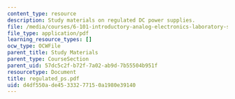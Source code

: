 ```yaml
---
content_type: resource
description: Study materials on regulated DC power supplies.
file: /media/courses/6-101-introductory-analog-electronics-laboratory-spring-2007/d4df550ade45333277150a1980e39140_regulated_ps.pdf
file_type: application/pdf
learning_resource_types: []
ocw_type: OCWFile
parent_title: Study Materials
parent_type: CourseSection
parent_uid: 57dc5c2f-b72f-7a02-ab9d-7b55504b951f
resourcetype: Document
title: regulated_ps.pdf
uid: d4df550a-de45-3332-7715-0a1980e39140
---
```

